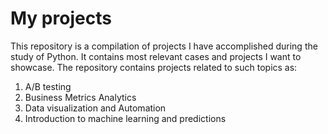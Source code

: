 # My projects 
This repository is a compilation of projects I have accomplished during the study of Python. It contains most relevant cases and projects I want to showcase.
The repository contains projects related to such topics as: 

1. A/B testing 
2. Business Metrics Analytics
3. Data visualization and Automation
4. Introduction to machine learning and predictions 
